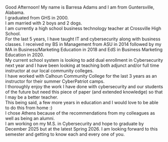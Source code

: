 Good Afternoon!  My name is Barresa Adams and I am from Guntersville, Alabama.  
I graduated from GHS in 2000.  
I am married with 2 boys and 2 dogs.  
I am currently a high school business technology teacher at Crossville High School.  
For the last 5 years, I have taught IT and cybersecurity along with business classes. 
I received my BS in Management from ASU in 2014 followed by my MA in Business/Marketing Education in 2018 and EdS in Business Marketing Education in 2020.  
My current school system is looking to add dual enrollment in Cybersecurity next year and I have been looking at teaching both adjunct and/or full time instructor at our local community colleges.  
I have worked with Calhoun Community College for the last 3 years as an instructor for their summer CyberPatriot camps.  
I thoroughly enjoy the work I have done with cybersecurity and our students of the future but need this piece of paper (and extended knowledge) so that I may be a better teacher.  
This being said, a few more years in education and I would love to be able to do this from home :)  
I chose Athens because of the recommendations from my colleagues as well as being an alumni.  
I am working on my M.S. in Cybersecurity and hope to graduate by December 2025 but at the latest Spring 2026. 
I am looking forward to this semester and getting to know each and every one of you.   
